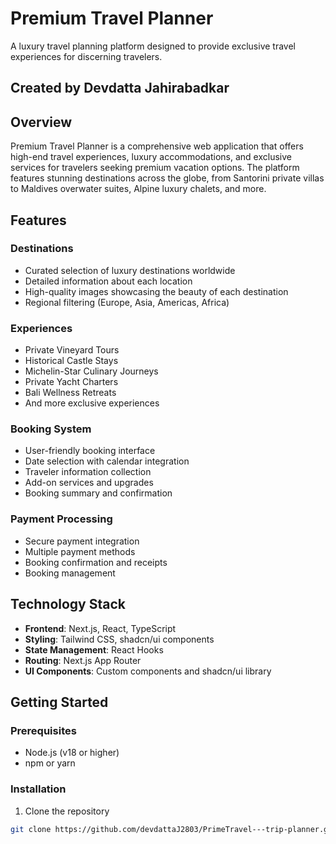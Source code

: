 # Premium Travel Planner

A luxury travel planning platform designed to provide exclusive travel experiences for discerning travelers.

## Created by Devdatta Jahirabadkar

## Overview

Premium Travel Planner is a comprehensive web application that offers high-end travel experiences, luxury accommodations, and exclusive services for travelers seeking premium vacation options. The platform features stunning destinations across the globe, from Santorini private villas to Maldives overwater suites, Alpine luxury chalets, and more.

## Features

### Destinations
- Curated selection of luxury destinations worldwide
- Detailed information about each location
- High-quality images showcasing the beauty of each destination
- Regional filtering (Europe, Asia, Americas, Africa)

### Experiences
- Private Vineyard Tours
- Historical Castle Stays
- Michelin-Star Culinary Journeys
- Private Yacht Charters
- Bali Wellness Retreats
- And more exclusive experiences

### Booking System
- User-friendly booking interface
- Date selection with calendar integration
- Traveler information collection
- Add-on services and upgrades
- Booking summary and confirmation

### Payment Processing
- Secure payment integration
- Multiple payment methods
- Booking confirmation and receipts
- Booking management

## Technology Stack

- **Frontend**: Next.js, React, TypeScript
- **Styling**: Tailwind CSS, shadcn/ui components
- **State Management**: React Hooks
- **Routing**: Next.js App Router
- **UI Components**: Custom components and shadcn/ui library

## Getting Started

### Prerequisites
- Node.js (v18 or higher)
- npm or yarn

### Installation

1. Clone the repository
```bash
git clone https://github.com/devdattaJ2803/PrimeTravel---trip-planner.git
